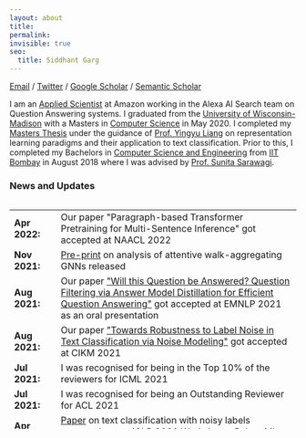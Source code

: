 ```yaml
---
layout: about
title:
permalink: 
invisible: true
seo:
  title: Siddhant Garg
---
```


<a href="mailto:sgarg33@wisc.edu">Email</a> / 
<a href="https://twitter.com/sid7954">Twitter</a> / <a href="https://scholar.google.com/citations?user=V02t618AAAAJ&hl=en&oi=ao">Google Scholar</a> / <a href="https://www.semanticscholar.org/author/Siddhant-Garg/2295877">Semantic Scholar</a> <br />

I am an <a href="https://www.amazon.science/">Applied Scientist</a> at Amazon working in the Alexa AI Search team on Question Answering systems. I graduated from the <a href="https://www.wisc.edu/">University of Wisconsin-Madison</a> with a Masters in <a href="https://www.cs.wisc.edu/">Computer Science</a> in May 2020. I completed my <a href="https://minds.wisconsin.edu/bitstream/handle/1793/80196/TR1862%20Siddhant%20Garg.pdf?sequence=1&isAllowed=y">Masters Thesis</a> under the guidance of <a href="http://pages.cs.wisc.edu/~yliang/">Prof. Yingyu Liang</a> on representation learning paradigms and their application to text classification. Prior to this, I completed my Bachelors in <a href="https://www.cse.iitb.ac.in/">Computer Science and Engineering</a> from <a href="https://www.iitb.ac.in/">IIT Bombay</a> in August 2018 where I was advised by <a href="https://www.cse.iitb.ac.in/~sunita/">Prof. Sunita Sarawagi</a>.

### News and Updates
<div style="height:400px;overflow:auto;">
<table>
<col width="100px">
<col width="650px">

<tr><td><b>Apr  2022:</b></td><td> Our paper "Paragraph-based Transformer Pretraining for Multi-Sentence Inference"</a> got accepted at NAACL 2022</td></tr>
<tr><td><b>Nov 2021:</b></td><td> <a href="https://arxiv.org/abs/2110.02667">Pre-print</a> on analysis of attentive walk-aggregating GNNs released</td></tr>  
<tr><td><b>Aug  2021:</b></td><td> Our paper <a href="https://arxiv.org/abs/2109.07009">"Will this Question be Answered? Question Filtering via Answer Model Distillation for Efficient Question Answering"</a> got accepted at EMNLP 2021 as an oral presentation</td></tr>
<tr><td><b>Aug  2021:</b></td><td> Our paper <a href="https://arxiv.org/abs/2101.11214">"Towards Robustness to Label Noise in Text Classification via Noise Modeling"</a> got accepted at CIKM 2021</td></tr>
<tr><td><b>Jul  2021:</b></td><td> I was recognised for being in the Top 10% of the reviewers for ICML 2021</td></tr>
<tr><td><b>Jul  2021:</b></td><td> I was recognised for being an Outstanding Reviewer for ACL 2021</td></tr>
<tr><td><b>Apr 2021:</b></td><td> <a href="https://arxiv.org/abs/2101.11214">Paper</a> on text classification with noisy labels accepted at two ICLR 2021 Workshops: RobustML and S2D-OLAD</td></tr>
<tr><td><b>Jan 2021:</b></td><td> <a href="https://arxiv.org/abs/2101.11214">Pre-print</a> on text classification with noisy labels released</td></tr>
<tr><td><b>Dec 2020:</b></td><td> I was recognised for being an Outstanding Reviewer for EMNLP 2020</td></tr>
<tr><td><b>Oct 2020:</b></td><td> I was recognised for being in the Top 10% of the reviewers for NeurIPS 2020</td></tr>
<tr><td><b>Sep 2020:</b></td><td> Our paper <a href="https://arxiv.org/abs/2008.02447">"Functional Regularization for Representation Learning: A Unified Theoretical Perspective"</a> got accepted to NeurIPS 2020</td></tr>
<tr><td><b>Sep 2020:</b></td><td> Our paper <a href="https://arxiv.org/abs/2004.05119">"BAE: BERT-based Adversarial Examples for Text Classification"</a> got accepted at EMNLP 2020 in the main conference</td></tr>
<tr><td><b>Sep 2020:</b></td><td> Our paper <a href="https://arxiv.org/abs/2004.05119">"Beyond Fine-tuning: Few-Sample Sentence Embedding Transfer"</a> got accepted at AACL 2020</td></tr>
<tr><td><b>Jul  2020:</b></td><td> Our paper <a href="https://arxiv.org/abs/2008.01761">"Can Adversarial Weight Perturbations Inject Neural Backdoors?"</a> got accepted at CIKM 2020</td></tr>
<tr><td><b>Jun 2020:</b></td><td> I joined Amazon Alexa AI Search as an Applied Scientist</td></tr>
<tr><td><b>May 2020:</b></td><td> <a href="https://arxiv.org/abs/2005.04316">Survey</a> on advances in Quantum Deep Learning released</td></tr>
<tr><td><b>May 2020:</b></td><td> Defended my <a href="https://minds.wisconsin.edu/bitstream/handle/1793/80196/TR1862%20Siddhant%20Garg.pdf?sequence=1&isAllowed=y">Master's Thesis</a> on representation learning paradigms and their application to text classification </td></tr>
<tr><td><b>Apr 2020:</b></td><td> <a href="https://arxiv.org/abs/2004.05119">Pre-print</a> on fine-tuning BERT for data scarce text classification released</td></tr>
<tr><td><b>Apr 2020:</b></td><td> <a href="https://arxiv.org/abs/2004.01970">Pre-print</a> on generating adversarial examples for NLP using BERT released</td></tr>
<tr><td><b>Feb 2020:</b></td><td> Presented our <a href="https://arxiv.org/abs/1911.04118">paper</a> on transformers for answer selection at AAAI 2020, New York City </td></tr>
<tr><td><b>Nov 2019:</b></td><td> <a href="https://arxiv.org/abs/1911.04118">Paper</a> on transformers for answer selection accepted for oral presentation at AAAI 2020 </td></tr>
<tr><td><b>Oct 2019:</b></td><td> <a href="https://ieeexplore.ieee.org/abstract/document/8960990">Paper</a> on making inference graphs interpretable for face recognition accepted at IVCNZ 2019, New Zealand</td></tr>
<tr><td><b>Sep 2019:</b></td><td> <a href="https://arxiv.org/abs/1910.01161">Paper</a> on stochastic bandits with delayed composite feedback accepted at NeurIPS 2019 Workshop on ML with Guarantees </td></tr>
<tr><td><b>Jun 2019:</b></td><td> Two posters accepted at the Midwest Machine Learning Symposium(MMLS) 2019 </td></tr>
<tr><td><b>May 2019:</b></td><td> I joined Amazon Alexa Search at Manhattan Beach, CA as an Applied Scientist Intern under <a href="http://disi.unitn.it/~moschitti/">Alessandro Moschitti</a></td></tr>
<tr><td><b>Nov 2018:</b></td><td> My co-author Shiv Shankar presented our paper at EMNLP 2018, Brussels, Belgium</td></tr>
<tr><td><b>Sep 2018:</b></td><td> I joined the Department of Computer Science at the University of Wisconsin-Madison as a Masters student </td></tr>
<tr><td><b>Aug 2018:</b></td><td> Short <a href="https://www.aclweb.org/anthology/D18-1065.pdf">paper</a> on differentiable hard attention for seq2seq learning accepted at EMNLP 2018 </td></tr>
<tr><td><b>May 2018:</b></td><td> Defended my <a href="https://drive.google.com/file/d/1Qj2ymtgOceUwHQKpkU_xkmU5PpZ0SjAf/view?usp=sharing">Bachelor's Thesis</a> on structured attention models for seq2seq learning</td></tr>
</table>
</div>

